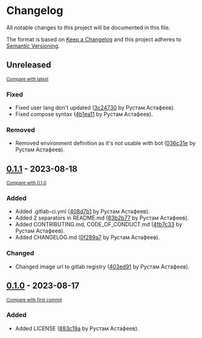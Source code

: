 # Changelog

All notable changes to this project will be documented in this file.

The format is based on [Keep a Changelog](http://keepachangelog.com/en/1.0.0/)
and this project adheres to [Semantic Versioning](http://semver.org/spec/v2.0.0.html).

<!-- insertion marker -->
## Unreleased

<small>[Compare with latest](https://gitlab.anttek.io/kapusta/telegram-bot/compare/0.1.1...HEAD)</small>

### Fixed

- Fixed user lang don't updated ([3c24730](https://gitlab.anttek.io/kapusta/telegram-bot/commit/3c24730921727470c3ab5cf6241ae33088e8d3aa) by Рустам Астафеев).
- Fixed compose syntax ([4b1ea11](https://gitlab.anttek.io/kapusta/telegram-bot/commit/4b1ea118e55e32ac2e142ca3079a26e10130ba0f) by Рустам Астафеев).

### Removed

- Removed environment definition as it's not usable with bot ([036c31e](https://gitlab.anttek.io/kapusta/telegram-bot/commit/036c31edad8eea860ad307eb3c175327587befce) by Рустам Астафеев).

<!-- insertion marker -->
## [0.1.1](https://gitlab.anttek.io/kapusta/telegram-bot/tags/0.1.1) - 2023-08-18

<small>[Compare with 0.1.0](https://gitlab.anttek.io/kapusta/telegram-bot/compare/0.1.0...0.1.1)</small>

### Added

- Added .gitlab-ci.yml ([408d7b1](https://gitlab.anttek.io/kapusta/telegram-bot/commit/408d7b1960ced1e20aa5f10dd9d4d7a10cfe2fba) by Рустам Астафеев).
- Added 2 separators in README.md ([83b2b77](https://gitlab.anttek.io/kapusta/telegram-bot/commit/83b2b778c834479a8b0e883b51e868d347b32f97) by Рустам Астафеев).
- Added CONTRIBUTING.md, CODE_OF_CONDUCT.md ([4fb7c33](https://gitlab.anttek.io/kapusta/telegram-bot/commit/4fb7c332b02ac56b3cf5e347962618203ffb5838) by Рустам Астафеев).
- Added CHANGELOG.md ([0f289a7](https://gitlab.anttek.io/kapusta/telegram-bot/commit/0f289a74bd94a232d7a6176bab6a02c2727b341f) by Рустам Астафеев).

### Changed

- Changed image url to gitlab registry ([403ed91](https://gitlab.anttek.io/kapusta/telegram-bot/commit/403ed919159c303f0c734d640ed969ca83f6f1f8) by Рустам Астафеев).

## [0.1.0](https://gitlab.anttek.io/kapusta/telegram-bot/tags/0.1.0) - 2023-08-17

<small>[Compare with first commit](https://gitlab.anttek.io/kapusta/telegram-bot/compare/ed5bc98d3974de5b1d8f4e4a1128f14b9dee8d4f...0.1.0)</small>

### Added

- Added LICENSE ([883c19a](https://gitlab.anttek.io/kapusta/telegram-bot/commit/883c19abc3b9b64747be5103ba07aed20e65ca9e) by Рустам Астафеев).

